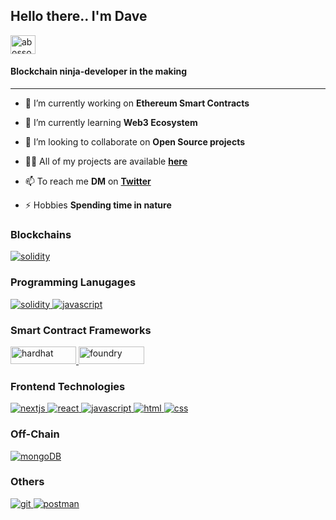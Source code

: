 <h2 align="left">Hello there.. I'm Dave</h2>

<p align="left">
<a href="https://x.com/Dave167372Rasta" target="blank"><img align="center" src="https://raw.githubusercontent.com/rahuldkjain/github-profile-readme-generator/master/src/images/icons/Social/twitter.svg" alt="abossofmyself" height="30" width="40" /></a>


<h4 align="left">Blockchain ninja-developer in the making </h4>


---


- 🔭 I’m currently working on **Ethereum Smart Contracts**

- 🌱 I’m currently learning **Web3 Ecosystem**

- 👯 I’m looking to collaborate on **Open Source projects**

- 👨‍💻 All of my projects are available [**here**](https://github.com/rasta-dave?tab=repositories)

- 📫 To reach me **DM** on [**Twitter**](https://x.com/Dave167372Rasta)

- ⚡ Hobbies **Spending time in nature**



<h3 align="left">Blockchains</h3>
<p align="left">
    <a href="https://ethereum.org/en/" target="_blank" rel="noreferrer"> <img src="https://img.shields.io/badge/Ethereum-3C3C3D?style=for-the-badge&logo=Ethereum&logoColor=white" alt="solidity"/> </a>
</p>


<h3 align="left">Programming Lanugages</h3>
 <a href="https://docs.soliditylang.org/en/latest/" target="_blank" rel="noreferrer"> <img src="https://img.shields.io/badge/Solidity-e6e6e6?style=for-the-badge&logo=solidity&logoColor=black" alt="solidity"/> </a>
 <a href="https://developer.mozilla.org/en-US/docs/Web/JavaScript" target="_blank" rel="noreferrer"> <img src="https://img.shields.io/badge/JavaScript-323330?style=for-the-badge&logo=javascript&logoColor=F7DF1E" alt="javascript"/> </a>


 <h3 align="left">Smart Contract Frameworks</h3>
 <a href="https://hardhat.org/" target="_blank" rel="noreferrer"> <img src="https://img.shields.io/badge/HardHat-yellow?style=flat-square&logo=Ethereum&logoColor=black" alt="hardhat" height="28" width="105"/> </a>
 <a href="https://book.getfoundry.sh/" target="_blank" rel="noreferrer"> <img src="https://img.shields.io/badge/Foundry-orange?style=flat-square&logo=Ethereum&logoColor=black" alt="foundry" height="28" width="105"/> </a>
 
 
 <h3 align="left">Frontend Technologies</h3>
 <a href="https://nextjs.org/" target="_blank" rel="noreferrer"> <img src="https://img.shields.io/badge/next.js-000000?style=for-the-badge&logo=nextdotjs&logoColor=white" alt="nextjs"/> </a>
  <a href="https://reactjs.org/" target="_blank" rel="noreferrer"> <img src="https://img.shields.io/badge/React-20232A?style=for-the-badge&logo=react&logoColor=61DAFB" alt="react"/> </a>
  <a href="https://developer.mozilla.org/en-US/docs/Web/JavaScript" target="_blank" rel="noreferrer"> <img src="https://img.shields.io/badge/JavaScript-323330?style=for-the-badge&logo=javascript&logoColor=F7DF1E" alt="javascript"/> </a>
  <a href="https://www.w3.org/html/" target="_blank" rel="noreferrer"> <img src="https://img.shields.io/badge/HTML5-E34F26?style=for-the-badge&logo=html5&logoColor=white" alt="html"/> </a>
  <a href="https://www.w3schools.com/css/" target="_blank" rel="noreferrer"> <img src="https://img.shields.io/badge/CSS3-1572B6?style=for-the-badge&logo=css3&logoColor=white" alt="css"/> </a>


  <h3 align="left">Off-Chain</h3>
<p align="left">
  <a href="https://chain.link/" target="_blank" rel="noreferrer"> <img src="https://img.shields.io/badge/chainlink-375BD2?style=for-the-badge&logo=chainlink&logoColor=white" alt="mongoDB"/> </a>
</p>


<h3 align="left">Others</h3>
<p align="left">
  <a href="https://git-scm.com/" target="_blank" rel="noreferrer"> <img src="https://img.shields.io/badge/GIT-E44C30?style=for-the-badge&logo=git&logoColor=white" alt="git"/> </a>
  <a href="https://postman.com" target="_blank" rel="noreferrer"> <img src="https://img.shields.io/badge/Postman-FF6C37?style=for-the-badge&logo=Postman&logoColor=white" alt="postman"/> </a>
</p>
